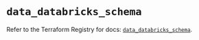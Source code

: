 # `data_databricks_schema`

Refer to the Terraform Registry for docs: [`data_databricks_schema`](https://registry.terraform.io/providers/databricks/databricks/1.57.0/docs/data-sources/schema).
